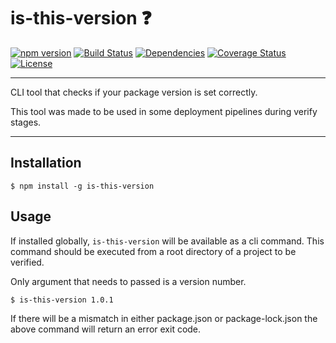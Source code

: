 # is-this-version :question:

[![npm version](https://badge.fury.io/js/is-this-version.svg)](https://badge.fury.io/js/is-this-version)
[![Build Status](https://travis-ci.com/rafalmaciejewski/is-this-version.svg?branch=master)](https://travis-ci.com/rafalmaciejewski/is-this-version)
[![Dependencies](https://img.shields.io/david/rafalmaciejewski/is-this-version.svg?style=flat-square)](https://david-dm.org/rafalmaciejewski/is-this-version)
[![Coverage Status](https://coveralls.io/repos/github/rafalmaciejewski/is-this-version/badge.svg?branch=master)](https://coveralls.io/github/rafalmaciejewski/is-this-version?branch=master)
[![License](http://img.shields.io/:license-mit-blue.svg?style=flat-square)](http://badges.mit-license.org)

---

CLI tool that checks if your package version is set correctly.

This tool was made to be used in some deployment pipelines during verify stages.

---

## Installation

```shell
$ npm install -g is-this-version
```


## Usage

If installed globally, `is-this-version` will be available as a cli command. This command should be executed from a root directory of a project to be verified.

Only argument that needs to passed is a version number.

```shell
$ is-this-version 1.0.1
```

If there will be a mismatch in either package.json or package-lock.json the above command will return an error exit code.
